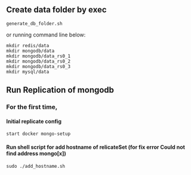 ## Create data folder by exec
```
generate_db_folder.sh
```
or running command line below:
```
mkdir redis/data
mkdir mongodb/data
mkdir mongodb/data_rs0_1
mkdir mongodb/data_rs0_2
mkdir mongodb/data_rs0_3
mkdir mysql/data
```

## Run Replication of mongodb

### For the first time, 
#### Initial replicate config
```
start docker mongo-setup

```
#### Run shell script for add hostname of relicateSet (for fix error Could not find address mongo[x])
```
sudo ./add_hostname.sh
```